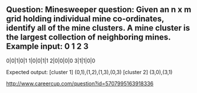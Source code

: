 Question:
Minesweeper question: Given an n x m grid holding individual mine co-ordinates, identify all of the mine clusters. A mine cluster is the largest collection of neighboring mines. 
Example input: 
0 1 2 3 
--------- 
0|0|1|0|1 
1|0|0|1|1 
2|0|0|0|0 
3|1|1|0|0 

Expected output: 
[cluster 1] (0,1),(1,2),(1,3),(0,3) 
[cluster 2] (3,0),(3,1)

http://www.careercup.com/question?id=5707995163918336